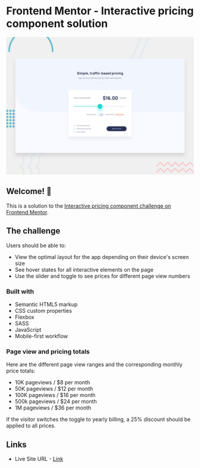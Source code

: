 # Frontend Mentor - Interactive pricing component solution

![Design preview for the Interactive pricing component coding challenge](./design/desktop-preview.jpg)

## Welcome! 🚀

This is a solution to the [Interactive pricing component challenge on Frontend Mentor](https://www.frontendmentor.io/challenges/interactive-pricing-component-t0m8PIyY8).

## The challenge

Users should be able to:

- View the optimal layout for the app depending on their device's screen size
- See hover states for all interactive elements on the page
- Use the slider and toggle to see prices for different page view numbers

### Built with

- Semantic HTML5 markup
- CSS custom properties
- Flexbox
- SASS
- JavaScript
- Mobile-first workflow

### Page view and pricing totals

Here are the different page view ranges and the corresponding monthly price totals:

- 10K pageviews / $8 per month
- 50K pageviews / $12 per month
- 100K pageviews / $16 per month
- 500k pageviews / $24 per month
- 1M pageviews / $36 per month

If the visitor switches the toggle to yearly billing, a 25% discount should be applied to all prices.


## Links

- Live Site URL - [Link](https://www.your-site.com)
